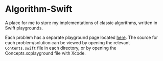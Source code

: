 # Algorithm-Swift

A place for me to store my implementations of classic algorithms, written in Swift playgrounds.

Each problem has a separate playground page located [here](https://github.com/macbellingrath/Algorithm-Swift/tree/master/Concepts.playground/Pages). The source for each problem/solution can be viewed by opening the relevant `Contents.swift` file in each directory, or by opening the Concepts.xcplayground file with Xcode.
